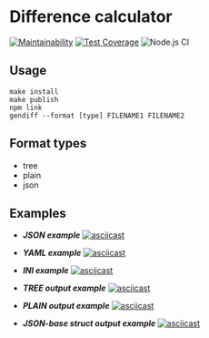# Difference calculator

[![Maintainability](https://api.codeclimate.com/v1/badges/a962ce284066c7b43ea6/maintainability)](https://codeclimate.com/github/Graph1589/frontend-project-lvl2/maintainability)
[![Test Coverage](https://api.codeclimate.com/v1/badges/a962ce284066c7b43ea6/test_coverage)](https://codeclimate.com/github/Graph1589/frontend-project-lvl2/test_coverage)
![Node.js CI](https://github.com/Graph1589/frontend-project-lvl2/workflows/Node.js%20CI/badge.svg)

## Usage
```
make install
make publish
npm link
gendiff --format [type] FILENAME1 FILENAME2
```

## Format types
- tree
- plain
- json

## Examples

- ***JSON example***
[![asciicast](https://asciinema.org/a/KrDop8cNoJmZ46D6ej57TDxzQ.svg)](https://asciinema.org/a/KrDop8cNoJmZ46D6ej57TDxzQ)


- ***YAML example***
[![asciicast](https://asciinema.org/a/IR1fLzPSkNZrrgkGrqWQ8lo1Y.svg)](https://asciinema.org/a/IR1fLzPSkNZrrgkGrqWQ8lo1Y)


- ***INI example***
[![asciicast](https://asciinema.org/a/vb3dOGEGExcjGJkkBRsztqxXI.svg)](https://asciinema.org/a/vb3dOGEGExcjGJkkBRsztqxXI)


- ***TREE output example***
[![asciicast](https://asciinema.org/a/MWelByJfBnqYz1scvY3i2kqhV.svg)](https://asciinema.org/a/MWelByJfBnqYz1scvY3i2kqhV)

- ***PLAIN output example***
[![asciicast](https://asciinema.org/a/QLJjJgQ33eDFliEM8gyPECezn.svg)](https://asciinema.org/a/QLJjJgQ33eDFliEM8gyPECezn)

- ***JSON-base struct output example***
[![asciicast](https://asciinema.org/a/uffd90wLhH0TYegPyxu0rkdtB.svg)](https://asciinema.org/a/uffd90wLhH0TYegPyxu0rkdtB)
